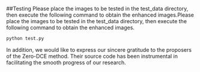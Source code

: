 ##Testing
Please place the images to be tested in the test_data directory, then execute the following command to obtain the enhanced images.Please place the images to be tested in the test_data directory, then execute the following command to obtain the enhanced images.

```bash
python test.py
```

In addition, we would like to express our sincere gratitude to the proposers of the Zero-DCE method. Their source code has been instrumental in facilitating the smooth progress of our research.
